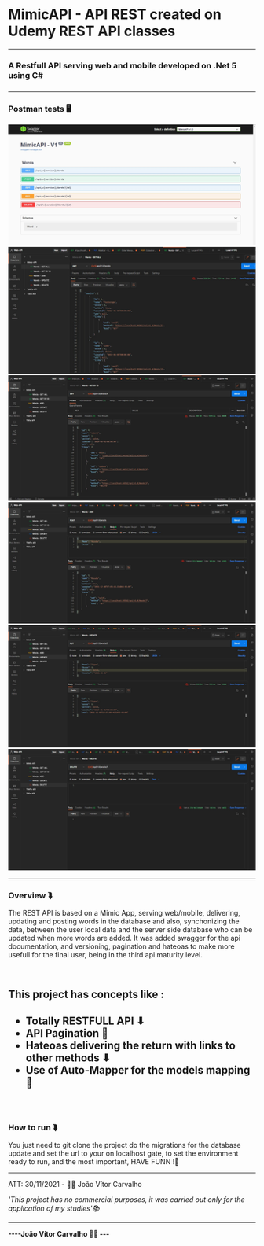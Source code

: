 # MimicAPI - API REST created on Udemy REST API classes
<hr>
<h3>A Restfull API serving web and mobile developed on .Net 5 using C#<h3>
<hr>
<h3>Postman tests 🖥️</h3>
<img src="readme-imgs/swagger.jpg"></img>
<br>
<img src="readme-imgs/get-all.jpg"></img>
<br>
<img src="readme-imgs/get-by-id.jpg"></img>
<br>
<img src="readme-imgs/post.jpg"></img>
<br>
<img src="readme-imgs/update.jpg"></img>
<br>
<img src="readme-imgs/delete.jpg"></img>
<hr>
<h3>Overview ⮯</h3>
<p>The REST API is based on a Mimic App, serving web/mobile, delivering, updating and posting words in the database and also, synchonizing the data, between the user local data and the server side database who can be updated when more words are added. It was added swagger for the api documentation, and versioning, pagination and hateoas to make more usefull for the final user, being in the third api maturity level.</p>
<br>
<h2>This project has concepts like :<h2>
<ul>
  <li>Totally RESTFULL API ⬇</li>
  <li>API Pagination 🔧</li>
  <li>Hateoas delivering the return with links to other methods ⬇</li>
  <li>Use of Auto-Mapper for the models mapping 🔧</li>
</ul>
<br>
<h3>How to run ⮯</h3>
<p>You just need to git clone the project do the migrations for the 
  database update and set the url to your on localhost gate, to set the environment ready to run, and the most important, HAVE FUNN !🧑<p>
<hr>
<p>ATT: 30/11/2021 - 👨‍💻 João Vítor Carvalho</p>
<em>'This project has no commercial purposes, it was carried out only for the application of my studies'📚</em>
<hr>
<strong>----João Vítor Carvalho 👨‍💻 ---</strong>
